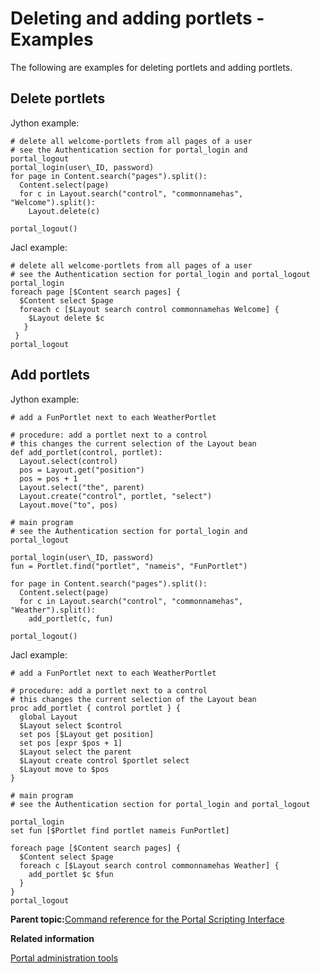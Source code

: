 # Deleting and adding portlets - Examples

The following are examples for deleting portlets and adding portlets.

## Delete portlets

Jython example:

```
# delete all welcome-portlets from all pages of a user
# see the Authentication section for portal_login and
portal_logout
portal_login(user\_ID, password)
for page in Content.search("pages").split():
  Content.select(page)
  for c in Layout.search("control", "commonnamehas",
"Welcome").split():
    Layout.delete(c)

portal_logout()
```

Jacl example:

```
# delete all welcome-portlets from all pages of a user
# see the Authentication section for portal_login and portal_logout
portal_login
foreach page [$Content search pages] {
  $Content select $page
  foreach c [$Layout search control commonnamehas Welcome] {
    $Layout delete $c
   }
 }
portal_logout
```

## Add portlets

Jython example:

```
# add a FunPortlet next to each WeatherPortlet

# procedure: add a portlet next to a control
# this changes the current selection of the Layout bean
def add_portlet(control, portlet):
  Layout.select(control)
  pos = Layout.get("position")
  pos = pos + 1
  Layout.select("the", parent)
  Layout.create("control", portlet, "select")
  Layout.move("to", pos)

# main program
# see the Authentication section for portal_login and
portal_logout

portal_login(user\_ID, password)
fun = Portlet.find("portlet", "nameis", "FunPortlet")

for page in Content.search("pages").split():
  Content.select(page)
  for c in Layout.search("control", "commonnamehas",
"Weather").split():
    add_portlet(c, fun)

portal_logout()
```

Jacl example:

```
# add a FunPortlet next to each WeatherPortlet

# procedure: add a portlet next to a control
# this changes the current selection of the Layout bean
proc add_portlet { control portlet } {
  global Layout
  $Layout select $control
  set pos [$Layout get position]
  set pos [expr $pos + 1]
  $Layout select the parent
  $Layout create control $portlet select
  $Layout move to $pos
}

# main program
# see the Authentication section for portal_login and portal_logout

portal_login
set fun [$Portlet find portlet nameis FunPortlet]

foreach page [$Content search pages] {
  $Content select $page
  foreach c [$Layout search control commonnamehas Weather] {
    add_portlet $c $fun
  }
}
portal_logout
```

**Parent topic:**[Command reference for the Portal Scripting Interface](../admin-system/adpsicrf.md)

**Related information**  


[Portal administration tools ](../admin-system/admtools.md)

